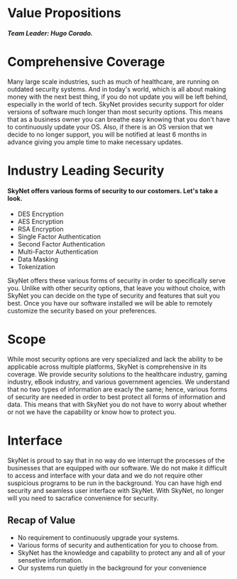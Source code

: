# Value Propositions  
###### **Team Leader: Hugo Corado.**

# Comprehensive Coverage    
Many large scale industries, such as much of healthcare, are running on outdated security systems. And in today's world, which is all about making money with the next best thing, if you do not update you will be left behind, especially in the world of tech. SkyNet provides security support for older versions of software much longer than most security options. This means that as a business owner you can breathe easy knowing that you don't have to continuously update your OS. Also, if there is an OS version that we decide to no longer support, you will be notified at least 6 months in advance giving you ample time to make necessary updates.

# Industry Leading Security  
#### SkyNet offers various forms of security to our costomers. Let's take a look.  

  - DES Encryption
  - AES Encryption
  - RSA Encryption
  - Single Factor Authentication
  - Second Factor Authentication
  - Multi-Factor Authentication
  - Data Masking
  - Tokenization
  
SkyNet offers these various forms of security in order to specifically serve you. Unlike with other security options, that leave you without choice, with SkyNet you can decide on the type of security and features that suit you best. Once you have our software installed we will be able to remotely customize the security based on your preferences. 

# Scope  
While most security options are very specialized and lack the ability to be applicable across multiple platforms, SkyNet is comprehensive in its coverage. We provide security solutions to the healthcare industry, gaming industry, eBook industry, and various government agencies. We understand that no two types of information are exacly the same; hence, various forms of security are needed in order to best protect all forms of information and data. This means that with SkyNet you do not have to worry about whether or not we have the capability or know how to protect you.  

# Interface  
SkyNet is proud to say that in no way do we interrupt the processes of the businesses that are equipped with our software. We do not make it difficult to access and interface with your data and we do not require other suspicious programs to be run in the background. You can have high end security and seamless user interface with SkyNet. With SkyNet, no longer will you need to sacrafice convenience for security. 

## Recap of Value
- No requirement to continuously upgrade your systems.
- Various forms of security and authentication for you to choose from.
- SkyNet has the knowledge and capability to protect any and all of your sensetive information.
- Our systems run quietly in the background for your convenience








